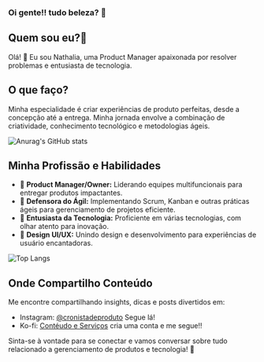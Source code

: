 ### Oi gente!! tudo beleza? 👋

## Quem sou eu?🚀
Olá! 👋 Eu sou Nathalia, uma Product Manager apaixonada por resolver problemas e entusiasta de tecnologia.

## O que faço?
Minha especialidade é criar experiências de produto perfeitas, desde a concepção até a entrega. Minha jornada envolve a combinação de criatividade, conhecimento tecnológico e metodologias ágeis.

![Anurag's GitHub stats](https://github-readme-stats.vercel.app/api?username=nathlobat&show_icons=true&theme=dark)

## Minha Profissão e Habilidades
- 🎯 **Product Manager/Owner:** Liderando equipes multifuncionais para entregar produtos impactantes.
- 🔄 **Defensora do Ágil:** Implementando Scrum, Kanban e outras práticas ágeis para gerenciamento de projetos eficiente.
- 🚀 **Entusiasta da Tecnologia:** Proficiente em várias tecnologias, com olhar atento para inovação.
- 🎨 **Design UI/UX:** Unindo design e desenvolvimento para experiências de usuário encantadoras.

![Top Langs](https://github-readme-stats.vercel.app/api/top-langs/?username=nathlobat&layout=compact&show_icons=true&theme=dark)

## Onde Compartilho Conteúdo
Me encontre compartilhando insights, dicas e posts divertidos em:
- Instagram: [@cronistadeproduto](https://www.instagram.com/cronistadeproduto/) Segue lá!
- Ko-fi: [Contéudo e Serviços](https://ko-fi.com/cronistadeproduto) cria uma conta e me segue!!

Sinta-se à vontade para se conectar e vamos conversar sobre tudo relacionado a gerenciamento de produtos e tecnologia! 🚀
